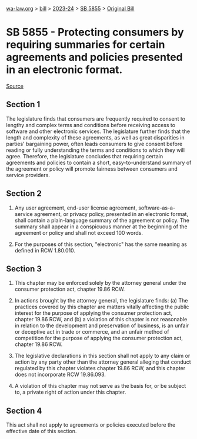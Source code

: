 [wa-law.org](/) > [bill](/bill/) > [2023-24](/bill/2023-24/) > [SB 5855](/bill/2023-24/sb/5855/) > [Original Bill](/bill/2023-24/sb/5855/1/)

# SB 5855 - Protecting consumers by requiring summaries for certain agreements and policies presented in an electronic format.

[Source](http://lawfilesext.leg.wa.gov/biennium/2023-24/Pdf/Bills/Senate%20Bills/5855.pdf)

## Section 1
The legislature finds that consumers are frequently required to consent to lengthy and complex terms and conditions before receiving access to software and other electronic services. The legislature further finds that the length and complexity of these agreements, as well as great disparities in parties' bargaining power, often leads consumers to give consent before reading or fully understanding the terms and conditions to which they will agree. Therefore, the legislature concludes that requiring certain agreements and policies to contain a short, easy-to-understand summary of the agreement or policy will promote fairness between consumers and service providers.

## Section 2
1. Any user agreement, end-user license agreement, software-as-a-service agreement, or privacy policy, presented in an electronic format, shall contain a plain-language summary of the agreement or policy. The summary shall appear in a conspicuous manner at the beginning of the agreement or policy and shall not exceed 100 words.

2. For the purposes of this section, "electronic" has the same meaning as defined in RCW 1.80.010.

## Section 3
1. This chapter may be enforced solely by the attorney general under the consumer protection act, chapter 19.86 RCW.

2. In actions brought by the attorney general, the legislature finds: (a) The practices covered by this chapter are matters vitally affecting the public interest for the purpose of applying the consumer protection act, chapter 19.86 RCW, and (b) a violation of this chapter is not reasonable in relation to the development and preservation of business, is an unfair or deceptive act in trade or commerce, and an unfair method of competition for the purpose of applying the consumer protection act, chapter 19.86 RCW.

3. The legislative declarations in this section shall not apply to any claim or action by any party other than the attorney general alleging that conduct regulated by this chapter violates chapter 19.86 RCW, and this chapter does not incorporate RCW 19.86.093.

4. A violation of this chapter may not serve as the basis for, or be subject to, a private right of action under this chapter.

## Section 4
This act shall not apply to agreements or policies executed before the effective date of this section.
